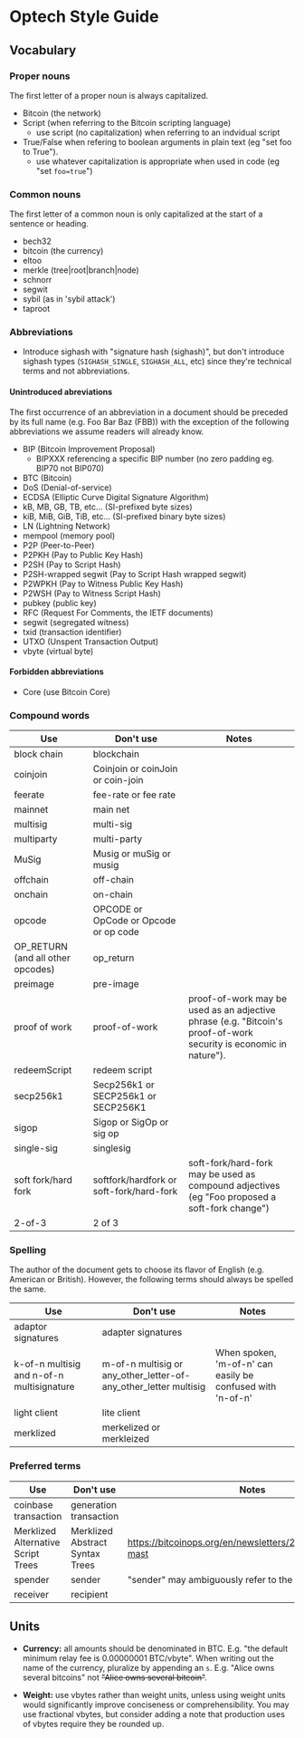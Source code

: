 # Optech Style Guide

## Vocabulary

### Proper nouns

The first letter of a proper noun is always capitalized.

- Bitcoin (the network)
- Script (when referring to the Bitcoin scripting language)
  - use script (no capitalization) when referring to an indvidual script
- True/False when refering to boolean arguments in plain text (eg
  "set foo to True").
  - use whatever capitalization is appropriate when used in code (eg
    "set `foo=true`")

### Common nouns

The first letter of a common noun is only capitalized at the start of a
sentence or heading.

- bech32
- bitcoin (the currency)
- eltoo
- merkle (tree|root|branch|node)
- schnorr
- segwit
- sybil (as in 'sybil attack')
- taproot

### Abbreviations

- Introduce sighash with "signature hash (sighash)", but don't introduce sighash
  types (`SIGHASH_SINGLE`, `SIGHASH_ALL`, etc) since they're technical terms
  and not abbreviations.

#### Unintroduced abreviations

The first occurrence of an abbreviation in a document should be preceded
by its full name (e.g. Foo Bar Baz (FBB)) with the exception of the
following abbreviations we assume readers will already know.

- BIP (Bitcoin Improvement Proposal)
  - BIPXXX referencing a specific BIP number (no zero padding eg. BIP70 not BIP070)
- BTC (Bitcoin)
- DoS (Denial-of-service)
- ECDSA (Elliptic Curve Digital Signature Algorithm)
- kB, MB, GB, TB, etc... (SI-prefixed byte sizes)
- kiB, MiB, GiB, TiB, etc... (SI-prefixed binary byte sizes)
- LN (Lightning Network)
- mempool (memory pool)
- P2P (Peer-to-Peer)
- P2PKH (Pay to Public Key Hash)
- P2SH (Pay to Script Hash)
- P2SH-wrapped segwit (Pay to Script Hash wrapped segwit)
- P2WPKH (Pay to Witness Public Key Hash)
- P2WSH (Pay to Witness Script Hash)
- pubkey (public key)
- RFC (Request For Comments, the IETF documents)
- segwit (segregated witness)
- txid (transaction identifier)
- UTXO (Unspent Transaction Output)
- vbyte (virtual byte)

#### Forbidden abbreviations

- Core (use Bitcoin Core)

### Compound words

| Use | Don't use | Notes |
|-|-|-|
| block chain | blockchain | |
| coinjoin | Coinjoin or coinJoin or coin-join | |
| feerate | fee-rate or fee rate | |
| mainnet | main net | |
| multisig | multi-sig | |
| multiparty | multi-party | |
| MuSig | Musig or muSig or musig | |
| offchain | off-chain | |
| onchain | on-chain | |
| opcode | OPCODE or OpCode or Opcode or op code | |
| OP_RETURN (and all other opcodes) | op_return | |
| preimage | pre-image | |
| proof of work | proof-of-work | proof-of-work may be used as an adjective phrase (e.g. "Bitcoin's proof-of-work security is economic in nature"). | |
| redeemScript | redeem script | |
| secp256k1 | Secp256k1 or SECP256k1 or SECP256K1 | |
| sigop | Sigop or SigOp or sig op | |
| single-sig | singlesig | |
| soft fork/hard fork | softfork/hardfork or soft-fork/hard-fork | soft-fork/hard-fork may be used as compound adjectives (eg "Foo proposed a soft-fork change") |
| 2-of-3 | 2 of 3 | |

### Spelling

The author of the document gets to choose its flavor of English (e.g.
American or British).  However, the following terms should always be
spelled the same.

| Use | Don't use | Notes |
|-|-|-|
| adaptor signatures | adapter signatures | |
| k-of-n multisig and n-of-n multisignature | m-of-n multisig or any_other_letter-of-any_other_letter multisig | When spoken, 'm-of-n' can easily be confused with 'n-of-n' |
| light client | lite client | |
| merklized | merkelized or merkleized | |

### Preferred terms

| Use | Don't use | Notes |
|-|-|-|
| coinbase transaction | generation transaction | |
| Merklized Alternative Script Trees | Merklized Abstract Syntax Trees | https://bitcoinops.org/en/newsletters/2018/12/28/#fn:fn-mast |
| spender | sender | "sender" may ambiguously refer to the sender of data |
| receiver | recipient | |

## Units

- **Currency:** all amounts should be denominated in BTC.  E.g. "the
  default minimum relay fee is 0.00000001 BTC/vbyte".  When writing out
  the name of the currency, pluralize by appending an `s`.  E.g. "Alice
  owns several bitcoins" not ~~"Alice owns several bitcoin"~~.

- **Weight:** use vbytes rather than weight units, unless using weight
  units would significantly improve conciseness or comprehensibility.
  You may use fractional vbytes, but consider adding a note that
  production uses of vbytes require they be rounded up.
